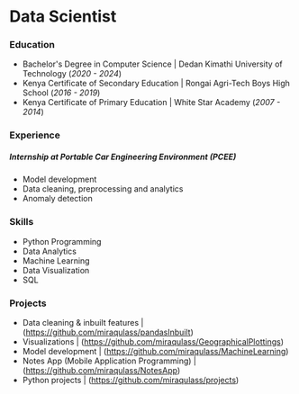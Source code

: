 # Data Scientist

### Education
- Bachelor's Degree in Computer Science | Dedan Kimathi University of Technology (_2020 - 2024_)
- Kenya Certificate of Secondary Education | Rongai Agri-Tech Boys High School (_2016 - 2019_)
- Kenya Certificate of Primary Education | White Star Academy (_2007 - 2014_)

### Experience
##### Internship at Portable Car Engineering Environment (_PCEE_)
  - Model development
  - Data cleaning, preprocessing and analytics
  - Anomaly detection

### Skills
- Python Programming
- Data Analytics
- Machine Learning 
- Data Visualization
- SQL

### Projects
- Data cleaning & inbuilt features | (https://github.com/miraqulass/pandasInbuilt)
- Visualizations | (https://github.com/miraqulass/GeographicalPlottings)
- Model development | (https://github.com/miraqulass/MachineLearning)
- Notes App (Mobile Application Programming) | (https://github.com/miraqulass/NotesApp)
- Python projects | (https://github.com/miraqulass/projects)
